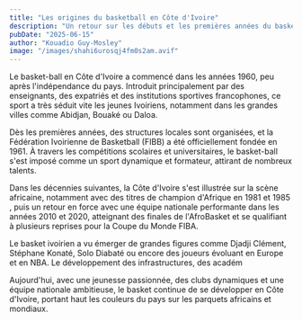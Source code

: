 ```yaml
---
title: "Les origines du basketball en Côte d'Ivoire"
description: "Un retour sur les débuts et les premières années du basketball ivoirien."
pubDate: "2025-06-15"
author: "Kouadio Guy-Mosley"
image: "/images/shahi6urosqj4fm0s2am.avif"
---
```


Le basket-ball en Côte d'Ivoire a commencé dans les années 1960, peu après l'indépendance du pays. Introduit principalement par des enseignants, des expatriés et des institutions sportives francophones, ce sport a très séduit vite les jeunes Ivoiriens, notamment dans les grandes villes comme Abidjan, Bouaké ou Daloa.

Dès les premières années, des structures locales sont organisées, et la Fédération Ivoirienne de Basketball (FIBB) a été officiellement fondée en 1961. À travers les compétitions scolaires et universitaires, le basket-ball s'est imposé comme un sport dynamique et formateur, attirant de nombreux talents.

Dans les décennies suivantes, la Côte d'Ivoire s'est illustrée sur la scène africaine, notamment avec des titres de champion d'Afrique en 1981 et 1985 , puis un retour en force avec une équipe nationale performante dans les années 2010 et 2020, atteignant des finales de l'AfroBasket et se qualifiant à plusieurs reprises pour la Coupe du Monde FIBA.

Le basket ivoirien a vu émerger de grandes figures comme Djadji Clément, Stéphane Konaté, Solo Diabaté ou encore des joueurs évoluant en Europe et en NBA. Le développement des infrastructures, des académ

Aujourd'hui, avec une jeunesse passionnée, des clubs dynamiques et une équipe nationale ambitieuse, le basket continue de se développer en Côte d'Ivoire, portant haut les couleurs du pays sur les parquets africains et mondiaux.

